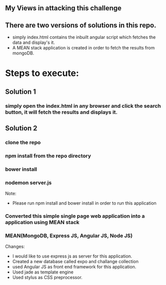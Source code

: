## My Views in attacking this challenge

## There are two versions of solutions in this repo.

* simply index.html contains the inbuilt angular script which fetches the data and display's it.
* A MEAN stack application is created in order to fetch the results from mongoDB.

# Steps to execute:
## Solution 1
### simply open the index.html in any browser and click the search button, it will fetch the results and displays it.

## Solution 2
### clone the repo
### npm install from the repo directory
### bower install
### nodemon server.js


Note:
 * Please run npm install and bower install in order to run this application

### Converted this simple single page web application into a application using MEAN stack
### MEAN(MongoDB, Express JS, Angular JS, Node JS)

Changes:
* I would like to use express js as server for this application.
* Created a new database called expo and challange collection
* used Angular JS as front end framework for this application.
* Used jade as template engine
* Used stylus as CSS preprocessor.
